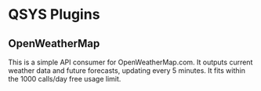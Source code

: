 # QSYS Plugins
## OpenWeatherMap
This is a simple API consumer for OpenWeatherMap.com. It outputs current weather data and future forecasts, updating every 5 minutes. It fits within the 1000 calls/day free usage limit.